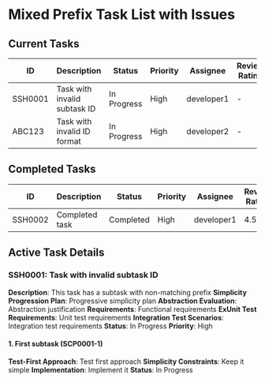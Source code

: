 # Mixed Prefix Task List with Issues

## Current Tasks

| ID      | Description                  | Status      | Priority | Assignee   | Review Rating |
| ------- | ---------------------------- | ----------- | -------- | ---------- | ------------- |
| SSH0001 | Task with invalid subtask ID | In Progress | High     | developer1 | -             |
| ABC123  | Task with invalid ID format  | In Progress | High     | developer2 | -             |

## Completed Tasks

| ID      | Description    | Status    | Priority | Assignee   | Review Rating |
| ------- | -------------- | --------- | -------- | ---------- | ------------- |
| SSH0002 | Completed task | Completed | High     | developer1 | 4.5           |

## Active Task Details

### SSH0001: Task with invalid subtask ID

**Description**: This task has a subtask with non-matching prefix
**Simplicity Progression Plan**: Progressive simplicity plan
**Abstraction Evaluation**: Abstraction justification
**Requirements**: Functional requirements
**ExUnit Test Requirements**: Unit test requirements
**Integration Test Scenarios**: Integration test requirements
**Status**: In Progress
**Priority**: High

#### 1. First subtask (SCP0001-1)

**Test-First Approach**: Test first approach
**Simplicity Constraints**: Keep it simple
**Implementation**: Implement it
**Status**: In Progress
